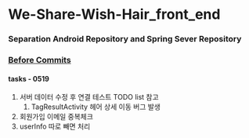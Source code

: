 # We-Share-Wish-Hair_front_end

### Separation Android Repository and Spring Sever Repository
### [Before Commits](https://github.com/EunChanNam/We-Share-Wish-Hair/tree/AND)
#### tasks - 0519
1. 서버 데이터 수정 후 연결 테스트
   TODO list 참고
    1. TagResultActivity 헤어 상세 이동 버그 발생
2. 회원가입 이메일 중복체크
3. userInfo 따로 빼면 처리
